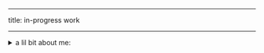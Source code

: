 ----

title: in-progress work

----

<details>
  <summary> a lil bit about me: </summary>

  <ul>
    <li> she/her. 🇮🇩 born & 🇺🇸 based </li>
    <li> currently building internal tools for wss while constantly fangirling over kpop (ask me abt my fav gg) </li>
    <li> interested in R&D and building tools centering pedagogy, collaboration, community, creative exploration, storytelling, and culture </li>
    <li> research interest(s): AI, robotics/hardware, XR/VR/AR, quantum computing </li>
    <li> design interest(s): edtech, assistive technology, social design, sustainable design </li>
    <li> topics im exploring in my art: identity, relationship & connection </li>
  </ul>
</details>

